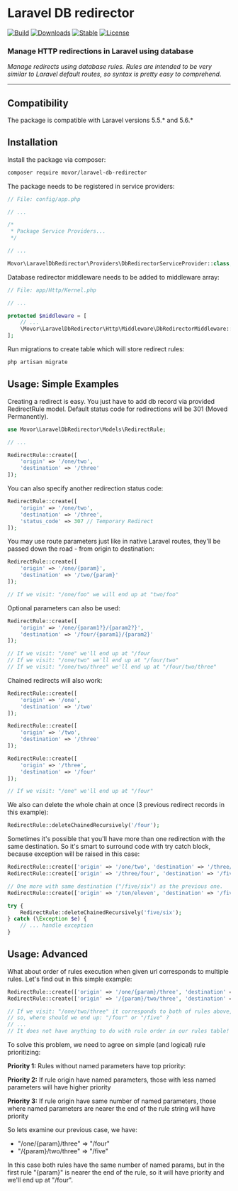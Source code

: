 # Laravel DB redirector

[![Build](https://travis-ci.org/movor/laravel-db-redirector.svg?branch=master)](https://travis-ci.org/movor/laravel-db-redirector)
[![Downloads](https://poser.pugx.org/movor/laravel-db-redirector/downloads)](https://packagist.org/packages/movor/laravel-db-redirector)
[![Stable](https://poser.pugx.org/movor/laravel-db-redirector/v/stable)](https://packagist.org/packages/movor/laravel-db-redirector)
[![License](https://poser.pugx.org/movor/laravel-db-redirector/license)](https://packagist.org/packages/movor/laravel-db-redirector)

### Manage HTTP redirections in Laravel using database

*Manage redirects using database rules. Rules are intended to be very  similar to Laravel default routes, so syntax is pretty easy
to comprehend.*

---

## Compatibility

The package is compatible with Laravel versions 5.5.* and 5.6.*

## Installation

Install the package via composer:

```bash
composer require movor/laravel-db-redirector
```

The package needs to be registered in service providers:

```php
// File: config/app.php

// ...

/*
 * Package Service Providers...
 */

// ...

Movor\LaravelDbRedirector\Providers\DbRedirectorServiceProvider::class,
```

Database redirector middleware needs to be added to middleware array:

```php
// File: app/Http/Kernel.php

// ...

protected $middleware = [
    // ...
    \Movor\LaravelDbRedirector\Http\Middleware\DbRedirectorMiddleware::class
];
```

Run migrations to create table which will store redirect rules:

```bash
php artisan migrate
```

## Usage: Simple Examples

Creating a redirect is easy. You just have to add db record via provided RedirectRule model.
Default status code for redirections will be 301 (Moved Permanently).

```php
use Movor\LaravelDbRedirector\Models\RedirectRule;

// ...

RedirectRule::create([
    'origin' => '/one/two',
    'destination' => '/three'
]);
```

You can also specify another redirection status code:

```php
RedirectRule::create([
    'origin' => '/one/two',
    'destination' => '/three',
    'status_code' => 307 // Temporary Redirect
]);
```

You may use route parameters just like in native Laravel routes,
they'll be passed down the road - from origin to destination:

```php
RedirectRule::create([
    'origin' => '/one/{param}',
    'destination' => '/two/{param}'
]);

// If we visit: "/one/foo" we will end up at "two/foo"
```

Optional parameters can also be used:

```php
RedirectRule::create([
    'origin' => '/one/{param1?}/{param2?}',
    'destination' => '/four/{param1}/{param2}'
]);

// If we visit: "/one" we'll end up at "/four
// If we visit: "/one/two" we'll end up at "/four/two"
// If we visit: "/one/two/three" we'll end up at "/four/two/three"
```

Chained redirects will also work:

```php
RedirectRule::create([
    'origin' => '/one',
    'destination' => '/two'
]);

RedirectRule::create([
    'origin' => '/two',
    'destination' => '/three'
]);

RedirectRule::create([
    'origin' => '/three',
    'destination' => '/four'
]);

// If we visit: "/one" we'll end up at "/four"
```

We also can delete the whole chain at once
(3 previous redirect records in this example):

```php
RedirectRule::deleteChainedRecursively('/four');
```

Sometimes it's possible that you'll have more than one redirection with
the same destination. So it's smart to surround code with try catch block, because exception
will be raised in this case:

```php
RedirectRule::create(['origin' => '/one/two', 'destination' => '/three/four']);
RedirectRule::create(['origin' => '/three/four', 'destination' => '/five/six']);

// One more with same destination ("/five/six") as the previous one.
RedirectRule::create(['origin' => '/ten/eleven', 'destination' => '/five/six']);

try {
    RedirectRule::deleteChainedRecursively('five/six');
} catch (\Exception $e) {
    // ... handle exception
}
```

## Usage: Advanced

What about order of rules execution when given url corresponds to multiple rules.
Let's find out in this simple example:

```php
RedirectRule::create(['origin' => '/one/{param}/three', 'destination' => '/four']);
RedirectRule::create(['origin' => '/{param}/two/three', 'destination' => '/five']);

// If we visit: "/one/two/three" it corresponds to both of rules above,
// so, where should we end up: "/four" or "/five" ?
// ...
// It does not have anything to do with rule order in our rules table!
```

To solve this problem, we need to agree on simple (and logical) rule prioritizing:

**Priority 1:**
Rules without named parameters have top priority:

**Priority 2:**
If rule origin have named parameters, those with less named parameters will have higher priority

**Priority 3:**
If rule origin have same number of named parameters, those where named parameters are nearer the
end of the rule string will have priority

So lets examine our previous case, we have:
- "/one/{param}/three" => "/four"
- "/{param}/two/three" => "/five"

In this case both rules have the same number of named params, but in the first rule "{param}" is
nearer the end of the rule, so it will have priority and we'll end up at "/four".
